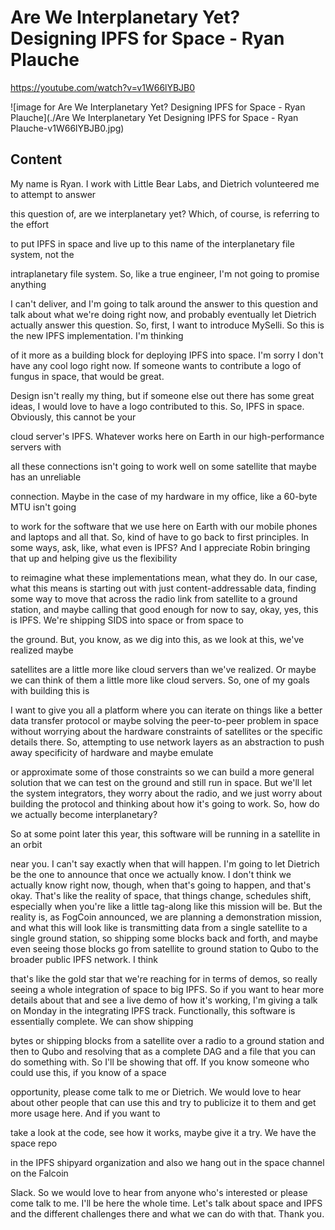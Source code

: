
# Are We Interplanetary Yet? Designing IPFS for Space - Ryan Plauche

<https://youtube.com/watch?v=v1W66lYBJB0>

![image for Are We Interplanetary Yet? Designing IPFS for Space - Ryan Plauche](./Are We Interplanetary Yet Designing IPFS for Space - Ryan Plauche-v1W66lYBJB0.jpg)

## Content

My name is Ryan. I work with Little Bear Labs, and Dietrich volunteered me to attempt to answer

this question of, are we interplanetary yet? Which, of course, is referring to the effort

to put IPFS in space and live up to this name of the interplanetary file system, not the

intraplanetary file system. So, like a true engineer, I'm not going to promise anything

I can't deliver, and I'm going to talk around the answer to this question and talk about what we're doing right now, and probably eventually let Dietrich actually answer this question.
So, first, I want to introduce MySelli. So this is the new IPFS implementation. I'm thinking

of it more as a building block for deploying IPFS into space. I'm sorry I don't have any
cool logo right now. If someone wants to contribute a logo of fungus in space, that would be great.

Design isn't really my thing, but if someone else out there has some great ideas, I would love to have a logo contributed to this. So, IPFS in space. Obviously, this cannot be your

cloud server's IPFS. Whatever works here on Earth in our high-performance servers with

all these connections isn't going to work well on some satellite that maybe has an unreliable

connection. Maybe in the case of my hardware in my office, like a 60-byte MTU isn't going

to work for the software that we use here on Earth with our mobile phones and laptops and all that. So, kind of have to go back to first principles. In some ways, ask, like, what even is IPFS? And I appreciate Robin bringing that up and helping give us the flexibility

to reimagine what these implementations mean, what they do. In our case, what this means
is starting out with just content-addressable data, finding some way to move that across
the radio link from satellite to a ground station, and maybe calling that good enough for now to say, okay, yes, this is IPFS. We're shipping SIDS into space or from space to

the ground. But, you know, as we dig into this, as we look at this, we've realized maybe

satellites are a little more like cloud servers than we've realized. Or maybe we can think
of them a little more like cloud servers. So, one of my goals with building this is

I want to give you all a platform where you can iterate on things like a better data transfer
protocol or maybe solving the peer-to-peer problem in space without worrying about the
hardware constraints of satellites or the specific details there. So, attempting to use network layers as an abstraction to push away specificity of hardware and maybe emulate

or approximate some of those constraints so we can build a more general solution that
we can test on the ground and still run in space. But we'll let the system integrators,
they worry about the radio, and we just worry about building the protocol and thinking about how it's going to work. So, how do we actually become interplanetary?

So at some point later this year, this software will be running in a satellite in an orbit

near you. I can't say exactly when that will happen. I'm going to let Dietrich be the one
to announce that once we actually know. I don't think we actually know right now, though, when that's going to happen, and that's okay. That's like the reality of space, that things change, schedules shift, especially when you're like a little tag-along like this mission
will be. But the reality is, as FogCoin announced, we are planning a demonstration mission, and
what this will look like is transmitting data from a single satellite to a single ground station, so shipping some blocks back and forth, and maybe even seeing those blocks
go from satellite to ground station to Qubo to the broader public IPFS network. I think

that's like the gold star that we're reaching for in terms of demos, so really seeing a whole integration of space to big IPFS. So if you want to hear more details about that
and see a live demo of how it's working, I'm giving a talk on Monday in the integrating IPFS track. Functionally, this software is essentially complete. We can show shipping

bytes or shipping blocks from a satellite over a radio to a ground station and then
to Qubo and resolving that as a complete DAG and a file that you can do something with.
So I'll be showing that off. If you know someone who could use this, if you know of a space

opportunity, please come talk to me or Dietrich. We would love to hear about other people that
can use this and try to publicize it to them and get more usage here. And if you want to

take a look at the code, see how it works, maybe give it a try. We have the space repo

in the IPFS shipyard organization and also we hang out in the space channel on the Falcoin

Slack. So we would love to hear from anyone who's interested or please come talk to me.
I'll be here the whole time. Let's talk about space and IPFS and the different challenges there and what we can do with that. Thank you.

